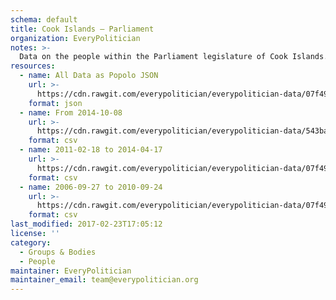 ```yaml
---
schema: default
title: Cook Islands — Parliament
organization: EveryPolitician
notes: >-
  Data on the people within the Parliament legislature of Cook Islands.
resources:
  - name: All Data as Popolo JSON
    url: >-
      https://cdn.rawgit.com/everypolitician/everypolitician-data/07f4995fdab89da0c891255be7d1bda6334fbe67/data/Cook_Islands/Parliament/ep-popolo-v1.0.json
    format: json
  - name: From 2014-10-08
    url: >-
      https://cdn.rawgit.com/everypolitician/everypolitician-data/543baba088d7c5369965fc970f41a3333c03927d/data/Cook_Islands/Parliament/term-14.csv
    format: csv
  - name: 2011-02-18 to 2014-04-17
    url: >-
      https://cdn.rawgit.com/everypolitician/everypolitician-data/07f4995fdab89da0c891255be7d1bda6334fbe67/data/Cook_Islands/Parliament/term-13.csv
    format: csv
  - name: 2006-09-27 to 2010-09-24
    url: >-
      https://cdn.rawgit.com/everypolitician/everypolitician-data/07f4995fdab89da0c891255be7d1bda6334fbe67/data/Cook_Islands/Parliament/term-12.csv
    format: csv
last_modified: 2017-02-23T17:05:12
license: ''
category:
  - Groups & Bodies
  - People
maintainer: EveryPolitician
maintainer_email: team@everypolitician.org
---
```

